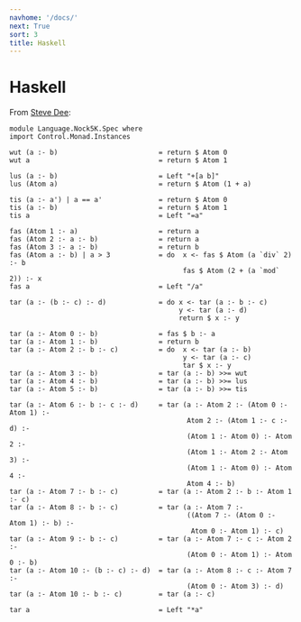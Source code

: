 ```yaml
---
navhome: '/docs/'
next: True
sort: 3
title: Haskell
---
```


# Haskell

From [Steve
Dee](https://github.com/mrdomino/hsnock/blob/master/Language/Nock5K/Spec.hs):

    module Language.Nock5K.Spec where
    import Control.Monad.Instances

    wut (a :- b)                         = return $ Atom 0
    wut a                                = return $ Atom 1

    lus (a :- b)                         = Left "+[a b]"
    lus (Atom a)                         = return $ Atom (1 + a)

    tis (a :- a') | a == a'              = return $ Atom 0
    tis (a :- b)                         = return $ Atom 1
    tis a                                = Left "=a"

    fas (Atom 1 :- a)                    = return a
    fas (Atom 2 :- a :- b)               = return a
    fas (Atom 3 :- a :- b)               = return b
    fas (Atom a :- b) | a > 3            = do  x <- fas $ Atom (a `div` 2) :- b
                                               fas $ Atom (2 + (a `mod` 2)) :- x
    fas a                                = Left "/a"

    tar (a :- (b :- c) :- d)             = do x <- tar (a :- b :- c)
                                              y <- tar (a :- d)
                                              return $ x :- y

    tar (a :- Atom 0 :- b)               = fas $ b :- a
    tar (a :- Atom 1 :- b)               = return b
    tar (a :- Atom 2 :- b :- c)          = do  x <- tar (a :- b)
                                               y <- tar (a :- c)
                                               tar $ x :- y
    tar (a :- Atom 3 :- b)               = tar (a :- b) >>= wut
    tar (a :- Atom 4 :- b)               = tar (a :- b) >>= lus
    tar (a :- Atom 5 :- b)               = tar (a :- b) >>= tis

    tar (a :- Atom 6 :- b :- c :- d)     = tar (a :- Atom 2 :- (Atom 0 :- Atom 1) :-
                                                Atom 2 :- (Atom 1 :- c :- d) :-
                                                (Atom 1 :- Atom 0) :- Atom 2 :-
                                                (Atom 1 :- Atom 2 :- Atom 3) :-
                                                (Atom 1 :- Atom 0) :- Atom 4 :-
                                                Atom 4 :- b)
    tar (a :- Atom 7 :- b :- c)          = tar (a :- Atom 2 :- b :- Atom 1 :- c)
    tar (a :- Atom 8 :- b :- c)          = tar (a :- Atom 7 :-
                                                ((Atom 7 :- (Atom 0 :- Atom 1) :- b) :-
                                                 Atom 0 :- Atom 1) :- c)
    tar (a :- Atom 9 :- b :- c)          = tar (a :- Atom 7 :- c :- Atom 2 :-
                                                (Atom 0 :- Atom 1) :- Atom 0 :- b)
    tar (a :- Atom 10 :- (b :- c) :- d)  = tar (a :- Atom 8 :- c :- Atom 7 :-
                                                (Atom 0 :- Atom 3) :- d)
    tar (a :- Atom 10 :- b :- c)         = tar (a :- c)

    tar a                                = Left "*a"
